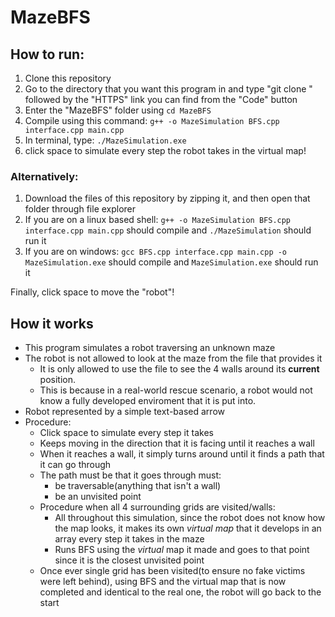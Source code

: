 # MazeBFS

## How to run:

1. Clone this repository 
2. Go to the directory that you want this program in and type "git clone " followed by the "HTTPS" link you can find from the "Code" button
3. Enter the "MazeBFS" folder using ```cd MazeBFS```
4. Compile using this command: ```g++ -o MazeSimulation BFS.cpp interface.cpp main.cpp```
5. In terminal, type: ```./MazeSimulation.exe```
6. click space to simulate every step the robot takes in the virtual map!
### Alternatively:
1. Download the files of this repository by zipping it, and then open that folder through file explorer
2. If you are on a linux based shell: ```g++ -o MazeSimulation BFS.cpp interface.cpp main.cpp``` should compile and ```./MazeSimulation``` should run it
3. If you are on windows: ```gcc BFS.cpp interface.cpp main.cpp -o MazeSimulation.exe``` should compile and ```MazeSimulation.exe``` should run it

Finally, click space to move the "robot"!

## How it works

* This program simulates a robot traversing an unknown maze 
* The robot is not allowed to look at the maze from the file that provides it
  - It is only allowed to use the file to see the 4 walls around its **current** position. 
  - This is because in a real-world rescue scenario, a robot would not know a fully developed enviroment that it is put into. 
* Robot represented by a simple text-based arrow 
* Procedure:
  - Click space to simulate every step it takes
  - Keeps moving in the direction that it is facing until it reaches a wall
  - When it reaches a wall, it simply turns around until it finds a path that it can go through
  - The path must be that it goes through must:
    - be traversable(anything that isn't a wall)
    - be an unvisited point 
  - Procedure when all 4 surrounding grids are visited/walls: 
    - All throughout this simulation, since the robot does not know how the map looks, it makes its own _virtual map_ that it develops in an array every step it     takes in the maze
    - Runs BFS using the _virtual_ map it made and goes to that point since it is the closest unvisited point
   - Once ever single grid has been visited(to ensure no fake victims were left behind), using BFS and the virtual map that is now completed and identical to the real one, the robot will go back to the start
